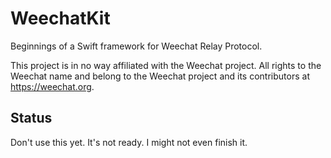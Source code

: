 # WeechatKit

Beginnings of a Swift framework for Weechat Relay Protocol.

This project is in no way affiliated with the Weechat project. All rights to the Weechat name and belong to the Weechat project and its contributors at https://weechat.org.

## Status
Don't use this yet. It's not ready. I might not even finish it.
